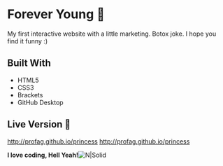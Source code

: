  # Forever Young :princess:
My first interactive website with a little marketing. Botox joke. I hope you find it funny :) 

## Built With 

  - HTML5
 - CSS3
 - Brackets
 - GitHub Desktop
 
## Live Version :link:

http://profag.github.io/princess
http://profag.github.io/princess

**I love coding, Hell Yeah!**![N|Solid](https://i.imgur.com/IT2vqfH.png)
